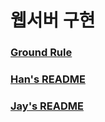 # 웹서버 구현
### [Ground Rule](https://github.com/beginin15/java-was/wiki/Ground-Rule)
### [Han's README](https://github.com/beginin15/java-was/wiki/%5BHan%5D-README)
### [Jay's README](https://github.com/beginin15/java-was/wiki/%5BJay%5D-README)
